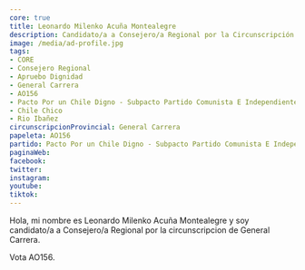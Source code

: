 ```yaml
---
core: true
title: Leonardo Milenko Acuña Montealegre
description: Candidato/a a Consejero/a Regional por la Circunscripción de General Carrera
image: /media/ad-profile.jpg
tags:
- CORE
- Consejero Regional
- Apruebo Dignidad
- General Carrera
- AO156
- Pacto Por un Chile Digno - Subpacto Partido Comunista E Independientes - Partido Comunista De Chile
- Chile Chico
- Rio Ibañez
circunscripcionProvincial: General Carrera
papeleta: AO156
partido: Pacto Por un Chile Digno - Subpacto Partido Comunista E Independientes - Partido Comunista De Chile
paginaWeb:
facebook:
twitter:
instagram:
youtube:
tiktok:
---
```

Hola, mi nombre es Leonardo Milenko Acuña Montealegre y soy candidato/a a Consejero/a Regional por la circunscripcion de General Carrera.

Vota AO156.
